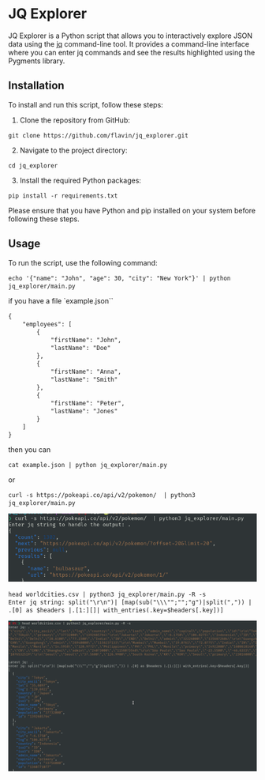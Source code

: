 # JQ Explorer

JQ Explorer is a Python script that allows you to interactively explore JSON data using the [jq](https://stedolan.github.io/jq/) command-line tool. It provides a command-line interface where you can enter jq commands and see the results highlighted using the Pygments library.


## Installation

To install and run this script, follow these steps:

1. Clone the repository from GitHub:

```
git clone https://github.com/flavin/jq_explorer.git
```

2. Navigate to the project directory:

```
cd jq_explorer
```

3. Install the required Python packages:

```
pip install -r requirements.txt
```

Please ensure that you have Python and pip installed on your system before following these steps.

## Usage

To run the script, use the following command:

```
echo '{"name": "John", "age": 30, "city": "New York"}' | python jq_explorer/main.py
```

if you have a file `example.json``
```
{
    "employees": [
        {
            "firstName": "John",
            "lastName": "Doe"
        },
        {
            "firstName": "Anna",
            "lastName": "Smith"
        },
        {
            "firstName": "Peter",
            "lastName": "Jones"
        }
    ]
}
```

then you can

```
cat example.json | python jq_explorer/main.py
```

or

```
curl -s https://pokeapi.co/api/v2/pokemon/  | python3 jq_explorer/main.py
```
![Screenshot using previous json example](images/curl-example.png)


```
head worldcities.csv | python3 jq_explorer/main.py -R -s
Enter jq string: split("\r\n")| [map(sub("\\\"";"";"g")|split(",")) | .[0] as $headers |.[1:][]| with_entries(.key=$headers[.key])]
```
![Screenshot using previous csv](images/csv-example.png)

